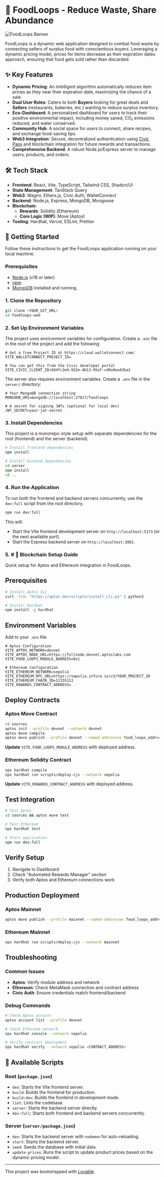 # 🍔 FoodLoops - Reduce Waste, Share Abundance

![FoodLoops Banner](public/mandala_background.jpg)

FoodLoops is a dynamic web application designed to combat food waste by connecting sellers of surplus food with conscientious buyers. Leveraging a dynamic pricing model, prices for items decrease as their expiration dates approach, ensuring that food gets sold rather than discarded.

## ✨ Key Features

- **Dynamic Pricing**: An intelligent algorithm automatically reduces item prices as they near their expiration date, maximizing the chance of a sale.
- **Dual User Roles**: Caters to both **Buyers** looking for great deals and **Sellers** (restaurants, bakeries, etc.) wanting to reduce surplus inventory.
- **Eco-Dashboard**: A personalized dashboard for users to track their positive environmental impact, including money saved, CO₂ emissions reduced, and water conserved.
- **Community Hub**: A social space for users to connect, share recipes, and exchange food-saving tips.
- **Web3 Integration**: Secure, decentralized authentication using [Civic Pass](https://www.civic.com/) and blockchain integration for future rewards and transactions.
- **Comprehensive Backend**: A robust Node.js/Express server to manage users, products, and orders.

## 🛠️ Tech Stack

- **Frontend**: React, Vite, TypeScript, Tailwind CSS, Shadcn/UI
- **State Management**: TanStack Query
- **Web3**: Wagmi, Ethers.js, Civic Auth, WalletConnect
- **Backend**: Node.js, Express, MongoDB, Mongoose
- **Blockchain**:
    - **Rewards**: Solidity (Ethereum)
    - **Core Logic (WIP)**: Move (Aptos)
- **Tooling**: Hardhat, Vercel, ESLint, Prettier

## 🚀 Getting Started

Follow these instructions to get the FoodLoops application running on your local machine.

### Prerequisites

- [Node.js](https://nodejs.org/) (v18 or later)
- [npm](https://www.npmjs.com/)
- [MongoDB](https://www.mongodb.com/try/download/community) installed and running.

### 1. Clone the Repository

```bash
git clone <YOUR_GIT_URL>
cd foodloops-web
```

### 2. Set Up Environment Variables

The project uses environment variables for configuration. Create a `.env` file in the root of the project and add the following:

```env
# Get a free Project ID at https://cloud.walletconnect.com/
VITE_WALLETCONNECT_PROJECT_ID=

# You can get this from the Civic developer portal
VITE_CIVIC_CLIENT_ID=584fc3e9-922e-4b13-95af-cd0a9ea42ba2
```

The server also requires environment variables. Create a `.env` file in the `server/` directory:
```env
# Your MongoDB connection string
MONGODB_URI=mongodb://localhost:27017/foodloops

# A secret for signing JWTs (optional for local dev)
JWT_SECRET=your-jwt-secret
```

### 3. Install Dependencies

This project is a monorepo-style setup with separate dependencies for the root (frontend) and the server (backend).

```bash
# Install frontend dependencies
npm install

# Install backend dependencies
cd server
npm install
cd ..
```

### 4. Run the Application

To run both the frontend and backend servers concurrently, use the `dev:full` script from the root directory.

```bash
npm run dev:full
```
This will:
- Start the Vite frontend development server on `http://localhost:5173` (or the next available port).
- Start the Express backend server on `http://localhost:3001`.


### 5. # 🔗 Blockchain Setup Guide

Quick setup for Aptos and Ethereum integration in FoodLoops.

## Prerequisites

```bash
# Install Aptos CLI
curl -fsSL "https://aptos.dev/scripts/install_cli.py" | python3

# Install Hardhat
npm install -g hardhat
```

## Environment Variables

Add to your `.env` file:

```env
# Aptos Configuration
VITE_APTOS_NETWORK=devnet
VITE_APTOS_NODE_URL=https://fullnode.devnet.aptoslabs.com
VITE_FOOD_LOOPS_MODULE_ADDRESS=0x1

# Ethereum Configuration
VITE_ETHEREUM_NETWORK=sepolia
VITE_ETHEREUM_RPC_URL=https://sepolia.infura.io/v3/YOUR_PROJECT_ID
VITE_ETHEREUM_CHAIN_ID=11155111
VITE_REWARDS_CONTRACT_ADDRESS=
```

## Deploy Contracts

### Aptos Move Contract

```bash
cd sources
aptos init --profile devnet --network devnet
aptos move compile
aptos move publish --profile devnet --named-addresses food_loops_addr=<YOUR_ACCOUNT_ADDRESS>
```

**Update** `VITE_FOOD_LOOPS_MODULE_ADDRESS` with deployed address.

### Ethereum Solidity Contract

```bash
npx hardhat compile
npx hardhat run scripts/deploy.cjs --network sepolia
```

**Update** `VITE_REWARDS_CONTRACT_ADDRESS` with deployed address.

## Test Integration

```bash
# Test Aptos
cd sources && aptos move test

# Test Ethereum
npx hardhat test

# Start application
npm run dev:full
```

## Verify Setup

1. Navigate to Dashboard
2. Check "Automated Rewards Manager" section
3. Verify both Aptos and Ethereum connections work

## Production Deployment

### Aptos Mainnet
```bash
aptos move publish --profile mainnet --named-addresses food_loops_addr=<YOUR_ACCOUNT_ADDRESS>
```

### Ethereum Mainnet
```bash
npx hardhat run scripts/deploy.cjs --network mainnet
```

## Troubleshooting

### Common Issues

- **Aptos**: Verify module address and network
- **Ethereum**: Check MetaMask connection and contract address
- **Civic Auth**: Ensure credentials match frontend/backend

### Debug Commands

```bash
# Check Aptos account
aptos account list --profile devnet

# Check Ethereum network
npx hardhat console --network sepolia

# Verify contract deployment
npx hardhat verify --network sepolia <CONTRACT_ADDRESS>
```

## 📜 Available Scripts

### Root (`package.json`)
- `dev`: Starts the Vite frontend server.
- `build`: Builds the frontend for production.
- `build:dev`: Builds the frontend in development mode.
- `lint`: Lints the codebase.
- `server`: Starts the backend server directly.
- `dev:full`: Starts both frontend and backend servers concurrently.

### Server (`server/package.json`)
- `dev`: Starts the backend server with `nodemon` for auto-reloading.
- `start`: Starts the backend server.
- `seed`: Seeds the database with initial data.
- `update-prices`: Runs the script to update product prices based on the dynamic pricing model.

---

This project was bootstrapped with [Lovable](https://lovable.dev).
